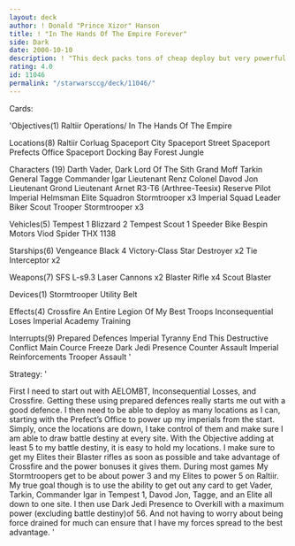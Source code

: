 ```yaml
---
layout: deck
author: ! Donald "Prince Xizor" Hanson
title: ! "In The Hands Of The Empire Forever"
side: Dark
date: 2000-10-10
description: ! "This deck packs tons of cheap deploy but very powerful cards.It’s able to flip the objective very fast and keep it fliped for the rest of the game."
rating: 4.0
id: 11046
permalink: "/starwarsccg/deck/11046/"
---
```

Cards: 

'Objectives(1)
Raltiir Operations/
In The Hands Of The Empire

Locations(8)
Raltiir
Corluag
Spaceport City
Spaceport Street
Spaceport Prefects Office
Spaceport Docking Bay
Forest
Jungle

Characters (19)
Darth Vader, Dark Lord Of The Sith
Grand Moff Tarkin
General Tagge
Commander Igar
Lieutenant Renz
Colonel Davod Jon
Lieutenant Grond
Lieutenant Arnet
R3-T6 (Arthree-Teesix)
Reserve Pilot
Imperial Helmsman
Elite Squadron Stormtrooper x3
Imperial Squad Leader
Biker Scout Trooper
Stormtrooper x3

Vehicles(5)
Tempest 1
Blizzard 2
Tempest Scout 1
Speeder Bike
Bespin Motors Viod Spider THX 1138

Starships(6)
Vengeance
Black 4
Victory-Class Star Destroyer x2
Tie Interceptor x2

Weapons(7)
SFS L-s9.3 Laser Cannons x2
Blaster Rifle x4
Scout Blaster

Devices(1)
Stormtrooper Utility Belt

Effects(4)
Crossfire
An Entire Legion Of My Best Troops
Inconsequential Loses
Imperial Academy Training

Interrupts(9)
Prepared Defences
Imperial Tyranny
End This Destructive Conflict
Main Cource
Freeze
Dark Jedi Presence
Counter Assault
Imperial Reinforcements
Trooper Assault '

Strategy: '

First I need to start out with AELOMBT, Inconsequential Losses, and Crossfire.
Getting these using prepared defences really starts me out with a good defence.
I then need to be able to deploy as many locations as I can, starting with the Prefect’s Office to power up my imperials from the start.
Simply, once the locations are down, I take control of them and make sure I am able to draw battle destiny at every site.
With the Objective adding at least 5 to my battle destiny, it is easy to hold my locations.
I make sure to get my Elites their Blaster rifles as soon as possible and take advantage of Crossfire and the power bonuses it gives them.
During most games My Stormtroopers get to be about power 3 and my Elites to power 5 on Raltiir.
My true goal though is to use the ability to get out any card to get Vader, Tarkin, Commander Igar in Tempest 1, Davod Jon, Tagge, and an Elite all down to one site.
I then use Dark Jedi Presence to Overkill with a maximum power (excluding battle destiny)of 56.
And not having to worry about being force drained for much can ensure that I have my forces spread to the best advantage. '
